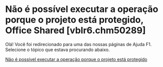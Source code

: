 
# Não é possível executar a operação porque o projeto está protegido, Office Shared [vblr6.chm50289]

Olá! Você foi redirecionado para uma das nossas páginas de Ajuda F1. Selecione o tópico que estava procurando abaixo.

[Não é possível executar a operação porque o projeto está protegido](http://msdn.microsoft.com/library/6245146c-1818-91c1-1616-a41e615b77ef%28Office.15%29.aspx)
